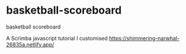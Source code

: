 # basketball-scoreboard
basketball scoreboard

A Scrimba javascript tutorial I customised https://shimmering-narwhal-26835a.netlify.app/
